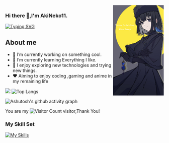 <img align="right" src="https://raw.githubusercontent.com/AkiNeko11/AkiNeko11/main/Alice_Kuonji.png" width="32%">

### Hi there 👋,I'm AkiNeko11.

[![Typing SVG](https://readme-typing-svg.demolab.com?font=Fira+Code&pause=1000&color=000000&width=435&lines=Everything+is+possible;Always+learning+new+things)](https://git.io/typing-svg)

## About me

- 🔭 I’m currently working on something cool.
- 🌱 I’m currently learning Everything I like.
- 🤔 I enjoy exploring new technologies and trying new things.
- ❤️ Aiming to enjoy coding ,gaming and anime in my remaining life


![](https://github-readme-stats.vercel.app/api?username=AkiNeko11&show_icons=true&theme=transparent)
![Top Langs](https://github-readme-stats.vercel.app/api/top-langs/?username=AkiNeko11)

![Ashutosh's github activity graph](https://github-readme-activity-graph.vercel.app/graph?username=AkiNeko11&theme=react)


You are my ![Visitor Count](https://profile-counter.glitch.me/AkiNeko11/count.svg) visitor,Thank You! 

### My Skill Set

[![My Skills](https://skillicons.dev/icons?i=c,cpp,py,mysql,md,git,github,visualstudio,vscode,pycharm)](https://skillicons.dev)

